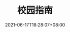 ---
title: "校园指南"
description: ""
date: 2021-06-17T18:28:07+08:00
draft: false
weight: 7
collapsible: true
---